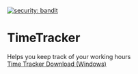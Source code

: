 [![security: bandit](https://img.shields.io/badge/security-bandit-yellow.svg)](https://github.com/PyCQA/bandit)


# TimeTracker
Helps you keep track of your working hours<br/>
[Time Tracker Download (Windows)](https://github.com/Anthony010234/TimeTracker/tree/main/dist/TimeTracker.zip)

